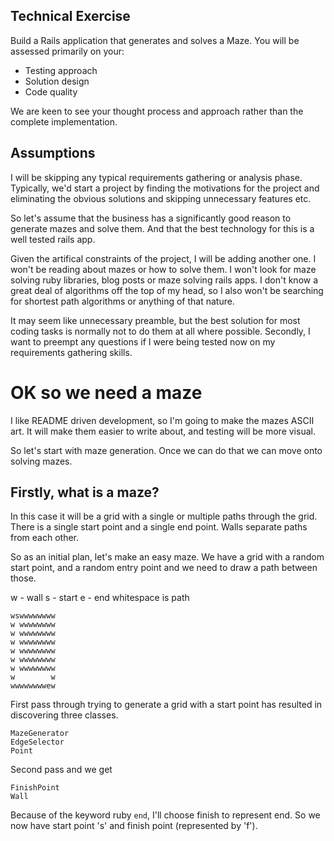 Technical Exercise
---------------------------

Build a Rails application that generates and solves a Maze. You will be assessed primarily on your:
* Testing approach
* Solution design
* Code quality

We are keen to see your thought process and approach rather than the complete implementation.


Assumptions
------------

I will be skipping any typical requirements gathering or analysis phase.
Typically, we'd start a project by finding the motivations for the project and
eliminating the obvious solutions and skipping unnecessary features etc.

So let's assume that the business has a significantly good reason to generate mazes and
solve them. 
And that the best technology for this is a well tested rails app.

Given the artifical constraints of the project, I will be adding another one.
I won't be reading about mazes or how to solve them. I won't look for maze solving
ruby libraries, blog posts or maze solving rails apps.
I don't know a great deal of algorithms off the top of my head, so I also won't be
searching for shortest path algorithms or anything of that nature.

It may seem like unnecessary preamble, but the best solution for most coding tasks
is normally not to do them at all where possible. Secondly, I want to 
preempt any questions if I were being tested now on my requirements gathering skills.


OK so we need a maze
===================

I like README driven development, so I'm going to make the mazes ASCII art. It will
make them easier to write about, and testing will be more visual.

So let's start with maze generation. 
Once we can do that we can move onto solving mazes.

Firstly, what is a maze?
-----------------------
In this case it will be a grid with a single or multiple paths through the grid.
There is a single start point and a single end point.
Walls separate paths from each other.

So as an initial plan, let's make an easy maze.
We have a grid with a random start point, and a random entry point and we
need to draw a path between those.

w - wall
s - start
e - end
whitespace is path

```
wswwwwwwww
w wwwwwwww
w wwwwwwww
w wwwwwwww
w wwwwwwww
w wwwwwwww
w wwwwwwww
w        w
wwwwwwwwew
```



First pass through trying to generate a grid with a start point has resulted in 
discovering three classes.

```
MazeGenerator
EdgeSelector
Point
```

Second pass and we get
```
FinishPoint
Wall
```

Because of the keyword ruby `end`, I'll choose finish to represent end. So we now have
start point 's' and finish point (represented by 'f').
